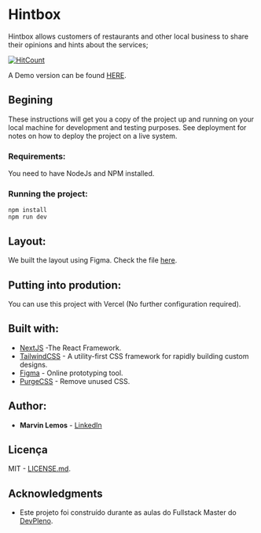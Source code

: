 # Hintbox
Hintbox allows customers of restaurants and other local business to share their opinions and hints about the services; 

[![HitCount](https://hits.dwyl.com//marvinlemos/marvinlemos/tuliofariadev.svg)](https://hits.dwyl.com/marvinlemos/marvinlemos/hintbox)

A Demo version can be found [HERE](https://hintbox.vercel.app/).
## Begining

These instructions will get you a copy of the project up and running on your local machine for development and testing purposes. See deployment for notes on how to deploy the project on a live system.

### Requirements:

You need to have NodeJs and NPM installed.

### Running the project:

```
npm install
npm run dev
```

## Layout:

We built the layout using Figma. Check the file [here](https://www.figma.com/file/QQAJAFOLy3nDNEiSpQm7jp/hint-box?node-id=0%3A1).

## Putting into prodution:

You can use this project with Vercel (No further configuration required).

## Built with:

* [NextJS](https://nextjs.org/) -The React Framework.
* [TailwindCSS](https://tailwindcss.com/) - A utility-first CSS framework for
rapidly building custom designs.
* [Figma](https://figma.com/) - Online prototyping tool.
* [PurgeCSS](https://purgecss.com/) - Remove unused CSS. 

## Author:

* **Marvin Lemos** - [LinkedIn](https://www.linkedin.com/in/marvin-lemos-289425a/)


## Licença
MIT - [LICENSE.md](LICENSE.md).

## Acknowledgments

* Este projeto foi construído durante as aulas do Fullstack Master do [DevPleno](https://devpleno.com).